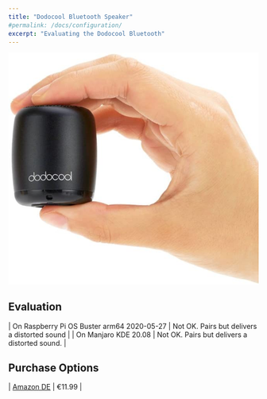 ```yaml
---
title: "Dodocool Bluetooth Speaker"
#permalink: /docs/configuration/
excerpt: "Evaluating the Dodocool Bluetooth"
---
```


![Dodocool Bluetooth Speaker](/assets/pictures/dodocool-bt-speaker.jpg)

## Evaluation

| On Raspberry Pi OS Buster arm64 2020-05-27 | Not OK. Pairs but delivers a distorted sound |
| On Manjaro KDE 20.08 | Not OK. Pairs but delivers a distorted sound. |

## Purchase Options

| [Amazon DE](https://www.amazon.de/-/en/gp/product/B01ITEG0YI/) | €11.99 |

